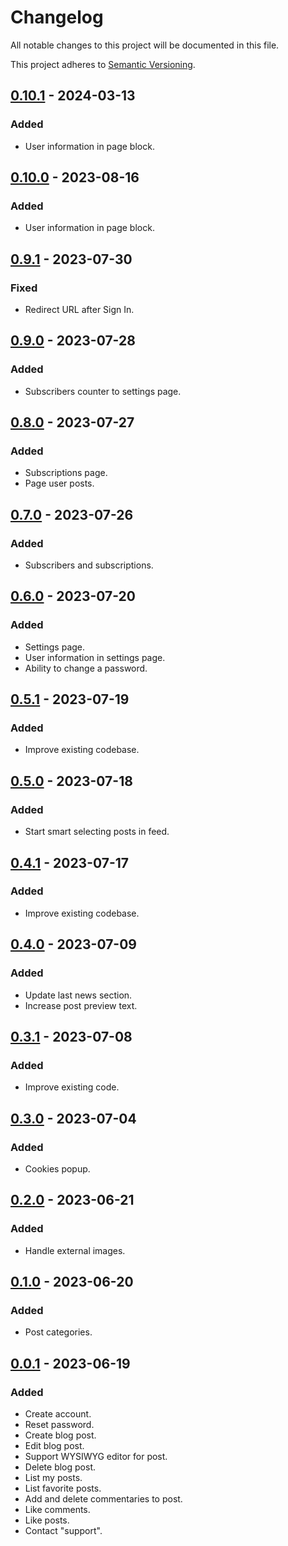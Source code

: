 # Changelog

All notable changes to this project will be documented in this file.

This project adheres to [Semantic Versioning](https://semver.org/spec/v2.0.0.html).

[0.10.1]: https://github.com/koldakov/qworpa/releases/tag/v0.10.1

## [0.10.1] - 2024-03-13

### Added

- User information in page block.

[0.10.0]: https://github.com/koldakov/qworpa/releases/tag/v0.10.0

## [0.10.0] - 2023-08-16

### Added

- User information in page block.

[0.9.1]: https://github.com/koldakov/qworpa/releases/tag/v0.9.1

## [0.9.1] - 2023-07-30

### Fixed

- Redirect URL after Sign In.

[0.9.0]: https://github.com/koldakov/qworpa/releases/tag/v0.9.0

## [0.9.0] - 2023-07-28

### Added

- Subscribers counter to settings page.

[0.8.0]: https://github.com/koldakov/qworpa/releases/tag/v0.8.0

## [0.8.0] - 2023-07-27

### Added

- Subscriptions page.
- Page user posts.

[0.7.0]: https://github.com/koldakov/qworpa/releases/tag/v0.7.0

## [0.7.0] - 2023-07-26

### Added

- Subscribers and subscriptions.

[0.6.0]: https://github.com/koldakov/qworpa/releases/tag/v0.6.0

## [0.6.0] - 2023-07-20

### Added

- Settings page.
- User information in settings page.
- Ability to change a password.

[0.5.1]: https://github.com/koldakov/qworpa/releases/tag/v0.5.1

## [0.5.1] - 2023-07-19

### Added

- Improve existing codebase.

[0.5.0]: https://github.com/koldakov/qworpa/releases/tag/v0.5.0

## [0.5.0] - 2023-07-18

### Added

- Start smart selecting posts in feed.

[0.4.1]: https://github.com/koldakov/qworpa/releases/tag/v0.4.1

## [0.4.1] - 2023-07-17

### Added

- Improve existing codebase.

[0.4.0]: https://github.com/koldakov/qworpa/releases/tag/v0.4.0

## [0.4.0] - 2023-07-09

### Added

- Update last news section.
- Increase post preview text.

[0.3.1]: https://github.com/koldakov/qworpa/releases/tag/v0.3.1

## [0.3.1] - 2023-07-08

### Added

- Improve existing code.

[0.3.0]: https://github.com/koldakov/qworpa/releases/tag/v0.3.0

## [0.3.0] - 2023-07-04

### Added

- Cookies popup.

[0.2.0]: https://github.com/koldakov/qworpa/releases/tag/v0.2.0

## [0.2.0] - 2023-06-21

### Added

- Handle external images.

[0.1.0]: https://github.com/koldakov/qworpa/releases/tag/v0.1.0

## [0.1.0] - 2023-06-20

### Added

- Post categories.

[0.0.1]: https://github.com/koldakov/qworpa/releases/tag/v0.0.1

## [0.0.1] - 2023-06-19

### Added

- Create account.
- Reset password.
- Create blog post.
- Edit blog post.
- Support WYSIWYG editor for post.
- Delete blog post.
- List my posts.
- List favorite posts.
- Add and delete commentaries to post.
- Like comments.
- Like posts.
- Contact "support".
